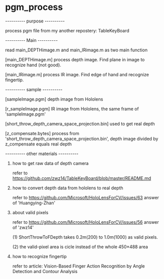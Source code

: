 # pgm_process
---------- purpose ----------

process pgm file from my another repostery: TableKeyBoard

---------- Main ----------

read main_DEPTHimage.m and main_IRimage.m as two main function

[main_DEPTHimage.m] process depth image. Find plane in image to recognize hand (not good).

[main_IRimage.m]    process IR image. Find edge of hand and recognize fingertip.

---------- sample ----------

[sampleImage.pgm] depth image from Hololens

[r_sampleImage.pgm] IR image from Hololens, the same frame of 'sampleImage.pgm'

[short_throw_depth_camera_space_projection.bin] used to get real depth

[z_compensate.bytes] process from 'short_throw_depth_camera_space_projection.bin', depth image divided by z_compensate equals real depth

---------- other materials ----------

1) how to get raw data of depth camera

   refer to https://github.com/zwz14/TableKeyBoard/blob/master/README.md
2) how to convert depth data from hololens to real depth

   refer to https://github.com/Microsoft/HoloLensForCV/issues/63 answer of 'Huangying-Zhan'
3) about valid pixels 

   refer to https://github.com/Microsoft/HoloLensForCV/issues/56 answer of 'zwz14'
   
   (1) ShortThrowToFDepth takes 0.2m(200) to 1.0m(1000) as valid pixels.
   
   (2) the valid-pixel area is cicle instead of the whole 450×488 area
4) how to recognize fingertip

   refer to article: Vision-Based Finger Action Recognition by Angle Detection and Contour Analysis 
